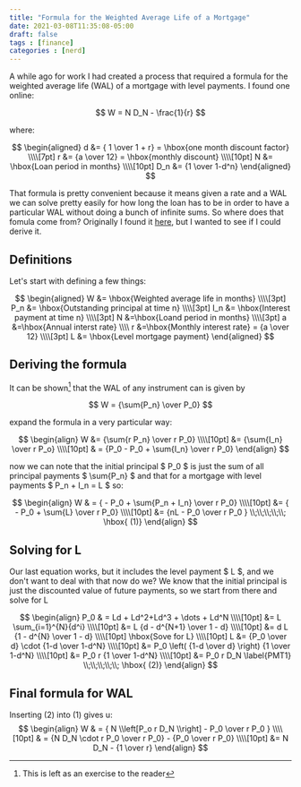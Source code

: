 ```yaml
---
title: "Formula for the Weighted Average Life of a Mortgage"
date: 2021-03-08T11:35:08-05:00
draft: false
tags : [finance]
categories : [nerd]
---
```

A while ago for work I had created a process that required a formula for the weighted average life (WAL) of a mortgage with level payments. I found one online:

$$ W = N D_N - \frac{1}{r} $$

where:

$$ 
\begin{aligned}  
d &= { 1 \over 1 + r} = \hbox{one month discount factor} \\\\[7pt] 
r &= {a \over 12} = \hbox{monthly discount} \\\\[10pt]
N &= \hbox{Loan period in months}  \\\\[10pt]
D_n &= {1 \over 1-d^n}
\end{aligned}  
$$ 

That formula is pretty convenient because it means given a rate and a WAL we can solve pretty easily for how long the loan has to be in order to have a particular WAL without doing a bunch of infinite sums. So where does that fomula come from? Originally I found it [here](https://welltemperedspreadsheet.wordpress.com/2011/07/14/fast-formulas-1-average-life-of-mortgage-as-scheduled/), but I wanted to see if I could derive it.

## Definitions
Let's start with defining a few things:

$$
\begin{aligned}
 W &= \hbox{Weighted average life in months} \\\\[3pt]
 P_n &= \hbox{Outstanding principal at time n} \\\\[3pt]
 I_n &= \hbox{Interest payment at time n} \\\\[3pt]
 N &=\hbox{Loand period in months} \\\\[3pt]
 a &=\hbox{Annual interst rate} \\\\
 r &=\hbox{Monthly interest rate} = {a \over 12} \\\\[3pt]
 L &= \hbox{Level mortgage payment}  
\end{aligned}
$$

## Deriving the formula
It can be shown[^1] that the WAL of any instrument can is given by

$$
W = {\sum{P_n} \over P_0}
$$

expand the formula in a very particular way:

$$
\begin{align}
W &= {\sum{r P_n} \over r P_0} \\\\[10pt]
 &= {\sum{I_n} \over r P_o} \\\\[10pt]
  & = {P_0 - P_0 + \sum{I_n} \over r P_0}
\end{align}
$$

now we can note that the initial principal $ P_0 $ is just the sum of all principal payments $ \sum{P_n} $ and that for a mortgage with level payments $ P_n + I_n = L $ so:

$$
\begin{align}
W & = { - P_0 + \sum{P_n + I_n} \over r P_0} \\\\[10pt]
 &= { - P_0 + \sum{L} \over r P_0} \\\\[10pt]
 &= {nL - P_0 \over r P_0 } \\;\\;\\;\\;\\;  \hbox{   (1)}
\end{align}
$$

## Solving for L
Our last equation works, but it includes the level payment $ L $, and we don't want to deal with that now do we? We know that the initial principal is just the discounted value of future payments, so we start from there and solve for L

$$
\begin{align}
P_0 & = Ld + Ld^2+Ld^3 + \dots + Ld^N \\\\[10pt]
 &= L \sum_{i=1}^{N}{d^i} \\\\[10pt]
 &= L {d - d^{N+1} \over 1 - d} \\\\[10pt]
 &= d L {1 - d^{N} \over 1 - d}  \\\\[10pt]
\hbox{Sove for L} \\\\[10pt]
L &= {P_0 \over d} \cdot {1-d \over 1-d^N} \\\\[10pt]
 &= P_0 \left( {1-d \over d} \right) {1 \over 1-d^N} \\\\[10pt]
 &= P_0 r {1 \over 1-d^N} \\\\[10pt]
 &= P_0 r D_N \label{PMT1} \\;\\;\\;\\;\\;  \hbox{   (2)}
\end{align}
$$

## Final formula for WAL
Inserting (2) into (1) gives u:
$$
\begin{align}
W & = { N \\left[P_o r D_N \\right] - P_0 \over r P_0 } \\\\[10pt]
 & = {N D_N \cdot r P_0 \over r P_0} - {P_0 \over r P_0} \\\\[10pt]
  &= N D_N - {1 \over r}
\end{align}
$$

[^1]: This is left as an exercise to the reader